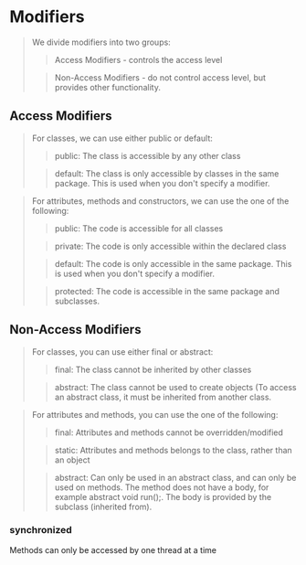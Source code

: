 # Modifiers
> We divide modifiers into two groups:
> > Access Modifiers - controls the access level
> 
> > Non-Access Modifiers - do not control access level, but provides other functionality.

## Access Modifiers
> For classes, we can use either public or default:
>
> > public: The class is accessible by any other class
>
> > default: The class is only accessible by classes in the same package. 
>This is used when you don't specify a modifier.

> For attributes, methods and constructors, we can use the one of the following:
>
> > public: The code is accessible for all classes
>
> > private: The code is only accessible within the declared class
>
> > default: The code is only accessible in the same package. This is used when you don't specify a modifier.
>
> > protected: The code is accessible in the same package and subclasses. 

## Non-Access Modifiers
> For classes, you can use either final or abstract:
>
> > final: The class cannot be inherited by other classes
>
> > abstract: The class cannot be used to create objects (To access an abstract class, it must be inherited from another class.

> For attributes and methods, you can use the one of the following:
>
> > final: Attributes and methods cannot be overridden/modified
>
> > static: Attributes and methods belongs to the class, rather than an object
>
> > abstract: Can only be used in an abstract class, and can only be used on methods. The method does not have a body, for example abstract void run();. The body is provided by the subclass (inherited from). 

### synchronized
Methods can only be accessed by one thread at a time

